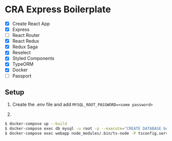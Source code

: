 # CRA Express Boilerplate

- [x] Create React App
- [x] Express
- [ ] React Router
- [x] React Redux
- [x] Redux Saga
- [x] Reselect
- [x] Styled Components
- [x] TypeORM
- [x] Docker
- [ ] Passport

## Setup

1. Create the .env file and add `MYSQL_ROOT_PASSWORD=<some password>`

2.

```bash
$ docker-compose up --build
$ docker-compose exec db mysql -u root -p --execute="CREATE DATABASE bucketlist;"
$ docker-compose exec webapp node_modules/.bin/ts-node -P tsconfig.server.json scripts/setup.ts
```
